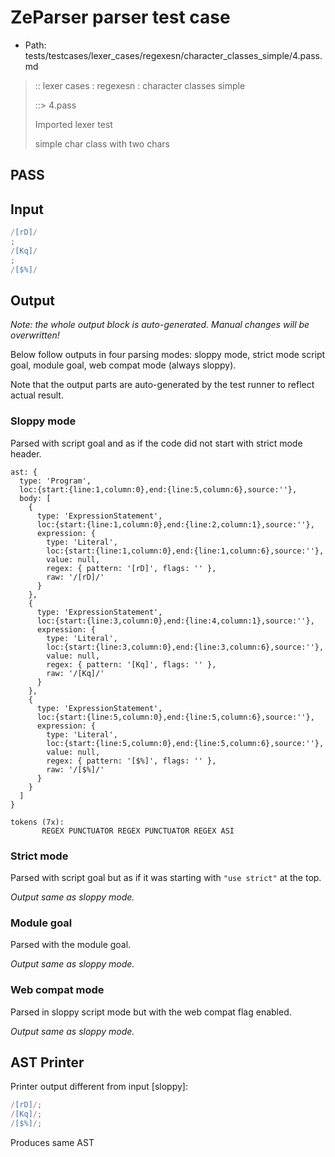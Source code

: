 # ZeParser parser test case

- Path: tests/testcases/lexer_cases/regexesn/character_classes_simple/4.pass.md

> :: lexer cases : regexesn : character classes simple
>
> ::> 4.pass
>
> Imported lexer test
>
> simple char class with two chars

## PASS

## Input

`````js
/[rD]/
;
/[Kq]/
;
/[$%]/
`````

## Output

_Note: the whole output block is auto-generated. Manual changes will be overwritten!_

Below follow outputs in four parsing modes: sloppy mode, strict mode script goal, module goal, web compat mode (always sloppy).

Note that the output parts are auto-generated by the test runner to reflect actual result.

### Sloppy mode

Parsed with script goal and as if the code did not start with strict mode header.

`````
ast: {
  type: 'Program',
  loc:{start:{line:1,column:0},end:{line:5,column:6},source:''},
  body: [
    {
      type: 'ExpressionStatement',
      loc:{start:{line:1,column:0},end:{line:2,column:1},source:''},
      expression: {
        type: 'Literal',
        loc:{start:{line:1,column:0},end:{line:1,column:6},source:''},
        value: null,
        regex: { pattern: '[rD]', flags: '' },
        raw: '/[rD]/'
      }
    },
    {
      type: 'ExpressionStatement',
      loc:{start:{line:3,column:0},end:{line:4,column:1},source:''},
      expression: {
        type: 'Literal',
        loc:{start:{line:3,column:0},end:{line:3,column:6},source:''},
        value: null,
        regex: { pattern: '[Kq]', flags: '' },
        raw: '/[Kq]/'
      }
    },
    {
      type: 'ExpressionStatement',
      loc:{start:{line:5,column:0},end:{line:5,column:6},source:''},
      expression: {
        type: 'Literal',
        loc:{start:{line:5,column:0},end:{line:5,column:6},source:''},
        value: null,
        regex: { pattern: '[$%]', flags: '' },
        raw: '/[$%]/'
      }
    }
  ]
}

tokens (7x):
       REGEX PUNCTUATOR REGEX PUNCTUATOR REGEX ASI
`````

### Strict mode

Parsed with script goal but as if it was starting with `"use strict"` at the top.

_Output same as sloppy mode._

### Module goal

Parsed with the module goal.

_Output same as sloppy mode._

### Web compat mode

Parsed in sloppy script mode but with the web compat flag enabled.

_Output same as sloppy mode._

## AST Printer

Printer output different from input [sloppy]:

````js
/[rD]/;
/[Kq]/;
/[$%]/;
````

Produces same AST
